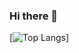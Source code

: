 ### Hi there 👋

[![Top Langs](https://github-readme-stats.vercel.app/api/top-langs/?username=KirillNizhnik&layout=compact)]

